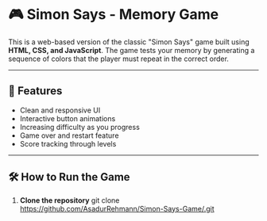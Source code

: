 
# 🎮 Simon Says - Memory Game

This is a web-based version of the classic "Simon Says" game built using **HTML, CSS, and JavaScript**. The game tests your memory by generating a sequence of colors that the player must repeat in the correct order.

---

## 🌟 Features

- Clean and responsive UI
- Interactive button animations
- Increasing difficulty as you progress
- Game over and restart feature
- Score tracking through levels

---

## 🛠️ How to Run the Game

1. **Clone the repository**
   git clone https://github.com/AsadurRehmann/Simon-Says-Game/.git
